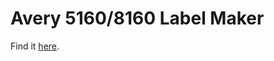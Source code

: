# Avery 5160/8160 Label Maker

Find it [here](https://vicholz.github.io/viewhtml.html#https://raw.githubusercontent.com/vicholz/label_maker/refs/heads/main/avery_label_maker.html).
